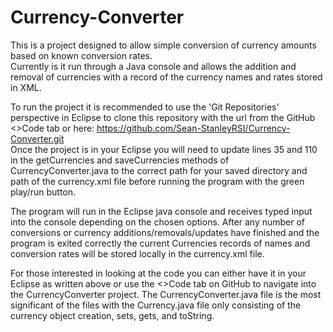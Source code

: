 # Currency-Converter
This is a project designed to allow simple conversion of currency amounts based on known conversion rates.  
Currently is it run through a Java console and allows the addition and removal of currencies with a record of the currency names and rates stored in XML.  
  
To run the project it is recommended to use the 'Git Repositories' perspective in Eclipse to clone this repository with the url from the GitHub <>Code tab or here: https://github.com/Sean-StanleyRSI/Currency-Converter.git  
Once the project is in your Eclipse you will need to update lines 35 and 110 in the getCurrencies and saveCurrencies methods of CurrencyConverter.java to the correct path for your saved directory and path of the currency.xml file before running the program with the green play/run button.  
  
The program will run in the Eclipse java console and receives typed input into the console depending on the chosen options. After any number of conversions or currency additions/removals/updates have finished and the program is exited correctly the current Currencies records of names and conversion rates will be stored locally in the currency.xml file.  
  
For those interested in looking at the code you can either have it in your Eclipse as written above or use the <>Code tab on GitHub to navigate into the CurrencyConverter project. The CurrencyConverter.java file is the most significant of the files with the Currency.java file only consisting of the currency object creation, sets, gets, and toString.
